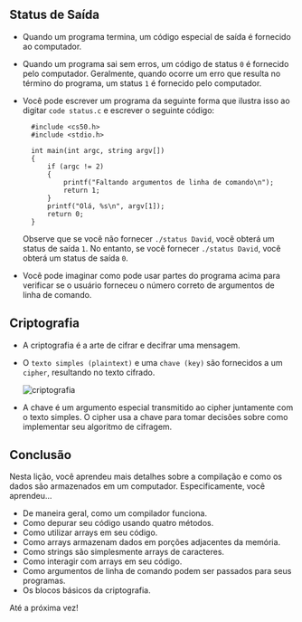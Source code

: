 Status de Saída
---------------

* Quando um programa termina, um código especial de saída é fornecido ao computador.
* Quando um programa sai sem erros, um código de status `0` é fornecido pelo computador. Geralmente, quando ocorre um erro que resulta no término do programa, um status `1` é fornecido pelo computador.
* Você pode escrever um programa da seguinte forma que ilustra isso ao digitar `code status.c` e escrever o seguinte código:

        #include <cs50.h>
        #include <stdio.h>
        
        int main(int argc, string argv[])
        {
            if (argc != 2)
            {
                printf("Faltando argumentos de linha de comando\n");
                return 1;
            }
            printf("Olá, %s\n", argv[1]);
            return 0;
        }
        
    
    Observe que se você não fornecer `./status David`, você obterá um status de saída `1`. No entanto, se você fornecer `./status David`, você obterá um status de saída `0`.
    
* Você pode imaginar como pode usar partes do programa acima para verificar se o usuário forneceu o número correto de argumentos de linha de comando.

Criptografia
------------

* A criptografia é a arte de cifrar e decifrar uma mensagem.
* O `texto simples (plaintext)` e uma `chave (key)` são fornecidos a um `cipher`, resultando no texto cifrado.
    
    ![criptografia](https://cs50.harvard.edu/x/2023/notes/2/cs50Week2Slide153.png "criptografia")
    
* A chave é um argumento especial transmitido ao cipher juntamente com o texto simples. O cipher usa a chave para tomar decisões sobre como implementar seu algoritmo de cifragem.

Conclusão
----------

Nesta lição, você aprendeu mais detalhes sobre a compilação e como os dados são armazenados em um computador. Especificamente, você aprendeu…

* De maneira geral, como um compilador funciona.
* Como depurar seu código usando quatro métodos.
* Como utilizar arrays em seu código.
* Como arrays armazenam dados em porções adjacentes da memória.
* Como strings são simplesmente arrays de caracteres.
* Como interagir com arrays em seu código.
* Como argumentos de linha de comando podem ser passados para seus programas.
* Os blocos básicos da criptografia.

Até a próxima vez!